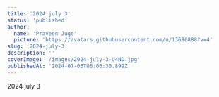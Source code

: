 ```yaml
---
title: '2024 july 3'
status: 'published'
author:
  name: 'Praveen Juge'
  picture: 'https://avatars.githubusercontent.com/u/13696888?v=4'
slug: '2024-july-3'
description: ''
coverImage: '/images/2024-july-3-U4ND.jpg'
publishedAt: '2024-07-03T06:06:30.899Z'
---
```


2024 july 3
